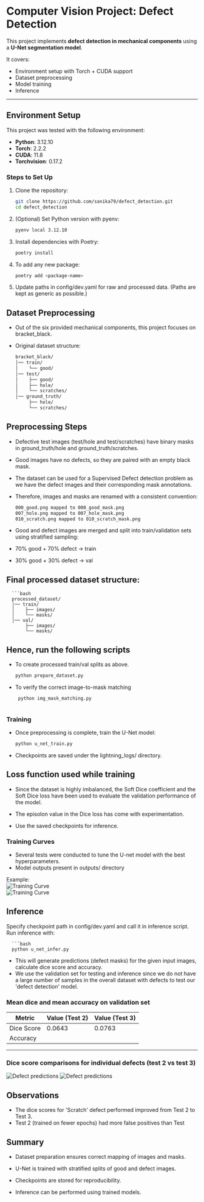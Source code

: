 # Computer Vision Project: Defect Detection  

This project implements **defect detection in mechanical components** using a **U-Net segmentation model**.  

It covers:  
- Environment setup with Torch + CUDA support  
- Dataset preprocessing  
- Model training  
- Inference  

---

## Environment Setup  

This project was tested with the following environment:  

- **Python**: 3.12.10  
- **Torch**: 2.2.2  
- **CUDA**: 11.8  
- **Torchvision**: 0.17.2  

### Steps to Set Up  
1. Clone the repository:  
   ```bash
   git clone https://github.com/sanika79/defect_detection.git
   cd defect_detection

2. (Optional) Set Python version with pyenv:
   ```bash
   pyenv local 3.12.10

3. Install dependencies with Poetry:
   ```bash
   poetry install 

4. To add any new package:
   ```bash
   poetry add <package-name>

5. Update paths in config/dev.yaml for raw and processed data. (Paths are kept as generic as possible.)

## Dataset Preprocessing
- Out of the six provided mechanical components, this project focuses on bracket_black.

- Original dataset structure:

   ```bash
   bracket_black/
   │── train/
   │    └── good/
   │── test/
   │    ├── good/
   │    ├── hole/
   │    └── scratches/
   │── ground_truth/
        ├── hole/
        └── scratches/


## Preprocessing Steps
- Defective test images (test/hole and test/scratches) have binary masks in ground_truth/hole and ground_truth/scratches.
- Good images have no defects, so they are paired with an empty black mask.
- The dataset can be used for a Supervised Defect detection problem as we have the defect images and their corresponding mask annotations.
  
- Therefore, images and masks are renamed with a consistent convention:

   ```bash
   000_good.png mapped to 000_good_mask.png
   007_hole.png mapped to 007_hole_mask.png
   010_scratch.png mapped to 010_scratch_mask.png

- Good and defect images are merged and split into train/validation sets using stratified sampling:
- 70% good + 70% defect → train
- 30% good + 30% defect → val

## Final processed dataset structure:

      ```bash
      processed_dataset/
      │── train/
      │    ├── images/
      │    └── masks/
      │── val/
           ├── images/
           └── masks/

## Hence, run the following scripts

 - To create processed train/val splits as above.
   
      ```bash
      python prepare_dataset.py
   
-  To verify the correct image-to-mask matching
  
     ```bash
      python img_mask_matching.py



 ### Training
- Once preprocessing is complete, train the U-Net model:

     ```bash
     python u_net_train.py

- Checkpoints are saved under the lightning_logs/ directory.

## Loss function used while training

- Since the dataset is highly imbalanced, the Soft Dice coefficient and the Soft Dice loss have been used to evaluate the validation performance of the model.
- The episolon value in the Dice loss has come with experimentation.

- Use the saved checkpoints for inference.

### Training Curves  

- Several tests were conducted to tune the U-net model with the best hyperparameters.
- Model outputs present in outputs/ directory
 
Example:  
![Training Curve](outputs/test3/dice_loss_curve.png)  
![Training Curve](outputs/test3/bce_loss_curve.png)

## Inference
Specify checkpoint path in config/dev.yaml and call it in inference script.
Run inference with:

      ```bash
      python u_net_infer.py 

- This will generate predictions (defect masks) for the given input images, calculate dice score and accuracy.
- We use the validation set for testing and inference since we do not have a large number of samples in the overall dataset with defects to test our 'defect detection' model.

### Mean dice and mean accuracy on validation set

| Metric        | Value (Test 2)  |  Value (Test 3) |
|---------------|-----------------| --------------- |
| Dice Score    |    0.0643       |     0.0763      |
| Accuracy      |                 |                 |

---

### Dice score comparisons for individual defects (test 2 vs test 3)

 ![Defect predictions](outputs/test2/scratch1.png) 
 ![Defect predictions](outputs/test3/scratch1.png) 

## Observations
- The dice scores for 'Scratch' defect performed improved from Test 2 to Test 3.
- Test 2 (trained on fewer epochs) had more false positives than Test




## Summary
- Dataset preparation ensures correct mapping of images and masks.

- U-Net is trained with stratified splits of good and defect images.

- Checkpoints are stored for reproducibility.

- Inference can be performed using trained models.
